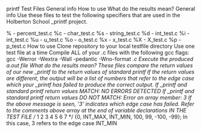 printf Test Files
General info
How to use
What do the results mean?
General info
Use these files to test the following specifiers that are used in the Holberton School _printf project.

% - percent_test.c
%c - char_test.c
%s - string_test.c
%d - int_test.c
%i - int_test.c
%u - u_test.c
%o - o_test.c
%x - x_test.c
%X - X_test.c
%p - p_test.c
How to use
Clone repository to your local testfile directory
Use one test file at a time
Compile ALL of your .c files with the following gcc flags:
gcc -Werror -Wextra -Wall -pedantic -Wno-format *.c
Execute the produced a.out file
What do the results mean?
These files compare the return values of our new _printf to the return values of standard printf
If the return values are different, the output will be a list of numbers that refer to the edge case which your _printf has failed to produce the correct output.
If _printf and standard printf return values MATCH:
NO ERRORS DETECTED
If _printf and standard printf return values DO NOT MATCH:
Error on array member: 3
If the above message is seen, '3' indicates which edge case has failed.
Refer to the comments above array at the end of variable declarations IN THE TEST FILE
/* 1 2 3 4 5 6 7 */
{0, INT_MAX, INT_MIN, 100, 99, -100, -99};
In this case, 3 refers to the edge case INT_MIN
